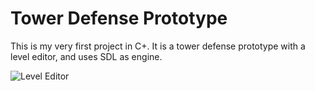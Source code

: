 # Tower Defense Prototype
This is my very first project in C+.
It is a tower defense prototype with a level editor, and uses SDL as engine.

![Level Editor](https://dl.dropboxusercontent.com/u/51228750/GitHub/towers-01.png)
